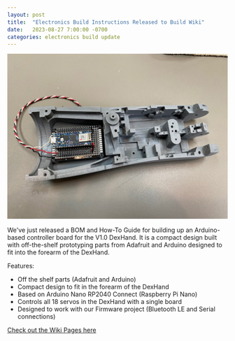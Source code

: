 ```yaml
---
layout: post
title:  "Electronics Build Instructions Released to Build Wiki"
date:   2023-08-27 7:00:00 -0700
categories: electronics build update
---
```


<img src="electronics.jpg"/>
          
We've just released a BOM and How-To Guide for building up an Arduino-based controller board for the V1.0 DexHand. It is a compact design built with off-the-shelf prototyping parts from Adafruit and Arduino designed to fit into the forearm of the DexHand.

Features:
- Off the shelf parts (Adafruit and Arduino)
- Compact design to fit in the forearm of the DexHand
- Based on Arduino Nano RP2040 Connect (Raspberry Pi Nano)
- Controls all 18 servos in the DexHand with a single board
- Designed to work with our Firmware project (Bluetooth LE and Serial connections)


[Check out the Wiki Pages here](https://github.com/iotdesignshop/dexhand-mechanical-build/wiki/Electronics-%E2%80%90-Boards,-Arduino,-and-Connectors)



